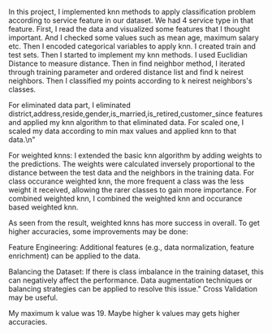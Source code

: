 In this project, I implemented knn methods to apply classification problem according to service feature in our dataset. We had 4 service type in that feature. First, I read the data and visualized some features that I thought important. And I checked some values such as mean age, maximum salary etc. Then I encoded categorical variables to apply knn. I created train and test sets. Then I started to implement my knn methods. I used Euclidian Distance to measure distance. Then in find neighbor method, I iterated through training parameter and ordered distance list and find k neirest neighbors. Then I classified my points according to k neirest neighbors's classes.

For eliminated data part, I eliminated district,address,reside,gender,is_married,is_retired,customer_since features and applied my knn algorithm to that eliminated data. For scaled one, I scaled my data according to min max values and applied knn to that data.\n"

For weighted knns: I extended the basic knn algorithm by adding weights to the predictions. The weights were calculated inversely proportional to the distance between the test data and the neighbors in the training data. For class occurance weighted knn, the more frequent a class was the less weight it received, allowing the rarer classes to gain more importance. For combined weighted knn, I combined the weighted knn and occurance based weighted knn.

As seen from the result, weighted knns has more success in overall. To get higher accuracies, some improvements may be done:

Feature Engineering: Additional features (e.g., data normalization, feature enrichment) can be applied to the data.

Balancing the Dataset: If there is class imbalance in the training dataset, this can negatively affect the performance. Data augmentation techniques or balancing strategies can be applied to resolve this issue."
 Cross Validation may be useful.

My maximum k value was 19. Maybe higher k values may gets higher accuracies.
